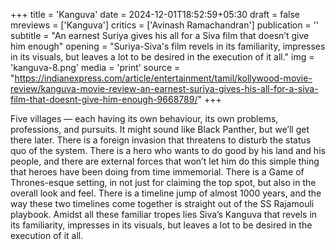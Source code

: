 +++
title = 'Kanguva'
date = 2024-12-01T18:52:59+05:30
draft = false
mreviews = ['Kanguva']
critics = ['Avinash Ramachandran']
publication = ''
subtitle = "An earnest Suriya gives his all for a Siva film that doesn’t give him enough"
opening = "Suriya-Siva's film revels in its familiarity, impresses in its visuals, but leaves a lot to be desired in the execution of it all."
img = 'kanguva-8.png'
media = 'print'
source = "https://indianexpress.com/article/entertainment/tamil/kollywood-movie-review/kanguva-movie-review-an-earnest-suriya-gives-his-all-for-a-siva-film-that-doesnt-give-him-enough-9668789/"
+++

Five villages — each having its own behaviour, its own problems, professions, and pursuits. It might sound like Black Panther, but we’ll get there later. There is a foreign invasion that threatens to disturb the status quo of the system. There is a hero who wants to do good by his land and his people, and there are external forces that won’t let him do this simple thing that heroes have been doing from time immemorial. There is a Game of Thrones-esque setting, in not just for claiming the top spot, but also in the overall look and feel. There is a timeline jump of almost 1000 years, and the way these two timelines come together is straight out of the SS Rajamouli playbook. Amidst all these familiar tropes lies Siva’s Kanguva that revels in its familiarity, impresses in its visuals, but leaves a lot to be desired in the execution of it all.
